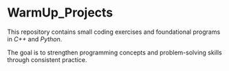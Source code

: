 # WarmUp_Projects

This repository contains small coding exercises and foundational programs in *C++* and *Python*.

The goal is to strengthen programming concepts and problem-solving skills through consistent practice.
